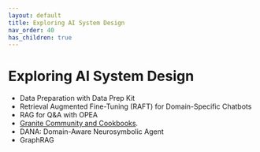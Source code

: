 ```yaml
---
layout: default
title: Exploring AI System Design
nav_order: 40
has_children: true
---
```


# Exploring AI System Design

* Data Preparation with Data Prep Kit
* Retrieval Augmented Fine-Tuning (RAFT) for Domain-Specific Chatbots
* RAG for Q&A with OPEA
* [Granite Community and Cookbooks]({{site.baseurl}}/exploring/granite-community-cookbooks).
* DANA: Domain-Aware Neurosymbolic Agent
* GraphRAG
